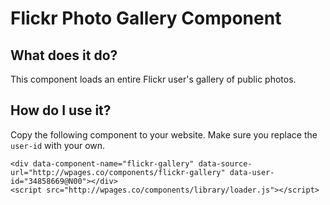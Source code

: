 # Flickr Photo Gallery Component

## What does it do?

This component loads an entire Flickr user's gallery of public photos.

## How do I use it?

Copy the following component to your website. Make sure you replace the `user-id` with your own.

    <div data-component-name="flickr-gallery" data-source-url="http://wpages.co/components/flickr-gallery" data-user-id="34858669@N00"></div>
    <script src="http://wpages.co/components/library/loader.js"></script>

